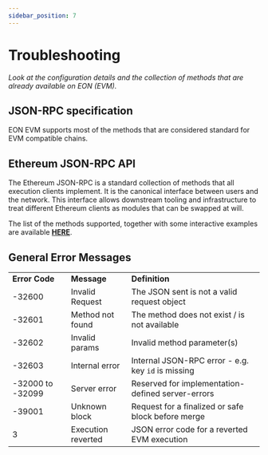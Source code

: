 ```yaml
---
sidebar_position: 7
---
```


# Troubleshooting
*Look at the configuration details and the collection of methods that are already available on EON (EVM).*

## JSON-RPC specification

EON EVM supports most of the methods that are considered standard for EVM compatible chains.


## Ethereum JSON-RPC API

The Ethereum JSON-RPC is a standard collection of methods that all execution clients implement. It is the canonical interface between users and the network. This interface allows downstream tooling and infrastructure to treat different Ethereum clients as modules that can be swapped at will.

The list of the methods supported, together with some interactive examples are available **[HERE](https://documenter.getpostman.com/view/18562215/2s8YK4t8CN)**.


## General Error Messages


<table>
  <tr>
   <td><strong>Error Code</strong>
   </td>
   <td><strong>Message</strong>
   </td>
   <td><strong>Definition</strong>
   </td>
  </tr>
  <tr>
   <td>-32600
   </td>
   <td>Invalid Request
   </td>
   <td>The JSON sent is not a valid request object
   </td>
  </tr>
  <tr>
   <td>-32601
   </td>
   <td>Method not found
   </td>
   <td>The method does not exist / is not available
   </td>
  </tr>
  <tr>
   <td>-32602
   </td>
   <td>Invalid params
   </td>
   <td>Invalid method parameter(s)
   </td>
  </tr>
  <tr>
   <td>-32603
   </td>
   <td>Internal error
   </td>
   <td>Internal JSON-RPC error - e.g. key <code>id</code> is missing
   </td>
  </tr>
  <tr>
   <td>-32000 to -32099
   </td>
   <td>Server error
   </td>
   <td>Reserved for implementation-defined server-errors
   </td>
  </tr>
  <tr>
   <td>-39001
   </td>
   <td>Unknown block
   </td>
   <td>Request for a finalized or safe block before merge
   </td>
  </tr>
  <tr>
   <td>3
   </td>
   <td>Execution reverted
   </td>
   <td>JSON error code for a reverted EVM execution
   </td>
  </tr>
</table>
